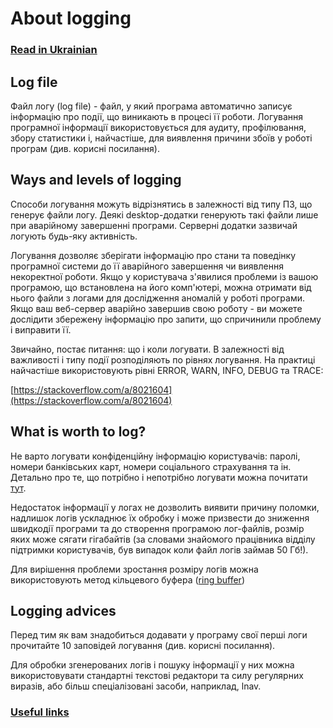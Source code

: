 # About logging

### [Read in Ukrainian](./README.md)

## Log file

Файл логу (log file) - файл, у який програма автоматично записує інформацію про події, що виникають в процесі її роботи. Логування програмної інформації використовується для аудиту, профілювання, збору статистики і, найчастіше, для виявлення причини збоїв у роботі програм (див. корисні посилання).

## Ways and levels of logging

Способи логування можуть відрізнятись в залежності від типу ПЗ, що генерує файли логу. Деякі desktop-додатки генерують такі файли лише при аварійному завершенні програми. Серверні додатки зазвичай логують будь-яку активність.

Логування дозволяє зберігати інформацію про стани та поведінку програмної системи до її аварійного завершення чи виявлення некоректної роботи. Якщо у користувача з'явилися проблеми із вашою програмою, що встановлена на його комп'ютері, можна отримати від нього файли з логами для дослідження аномалій у роботі програми. Якщо ваш веб-сервер аварійно завершив свою роботу - ви можете дослідити збережену інформацію про запити, що спричинили проблему і виправити її.

Звичайно, постає питання: що і коли логувати. В залежності від важливості і типу події розподіляють по рівнях логування. На практиці найчастіше використовують рівні ERROR, WARN, INFO, DEBUG та TRACE:

[https://stackoverflow.com/a/8021604](https://stackoverflow.com/a/8021604)

## What is worth to log?

Не варто логувати конфіденційну інформацію користувачів: паролі, номери банківських карт, номери соціального страхування та ін. Детально про те, що потрібно і непотрібно логувати можна почитати [тут](https://www.owasp.org/index.php/Logging_Cheat_Sheet).

Недостаток інформації у логах не дозволить виявити причину поломки, надлишок логів ускладнює їх обробку і може призвести до зниження швидкодії програми та до створення програмою лог-файлів, розмір яких може сягати гігабайтів (за словами знайомого працівника відділу підтримки користувачів, був випадок коли файл логів займав 50 Гб!).

Для вирішення проблеми зростання розміру логів можна використовують метод кільцевого буфера ([ring buffer](http://citeseerx.ist.psu.edu/viewdoc/download?doi=10.1.1.31.6746&rep=rep1&type=pdf))

## Logging advices

Перед тим як вам знадобиться додавати у програму свої перші логи прочитайте 10 заповідей логування (див. корисні посилання).

Для обробки згенерованих логів і пошуку інформації у них можна використовувати стандартні текстові редактори та силу регулярних виразів, або більш спеціалізовані засоби, наприклад, lnav.

### [Useful links](./useful-links.md)
